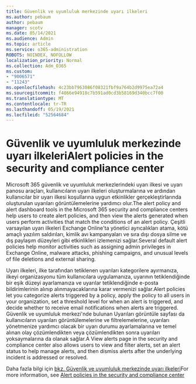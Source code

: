 ```yaml
---
title: Güvenlik ve uyumluluk merkezinde uyarı ilkeleri
ms.author: pebaum
author: pebaum
manager: scotv
ms.date: 05/14/2021
ms.audience: Admin
ms.topic: article
ms.service: o365-administration
ROBOTS: NOINDEX, NOFOLLOW
localization_priority: Normal
ms.collection: Adm_O365
ms.custom:
- "9006571"
- "11243"
ms.openlocfilehash: 4c23bb7963086f08321fbf9a764b2d9975ea72a4
ms.sourcegitcommit: f4866e94918c7b591ad0cd3b58169d340bcc7f00
ms.translationtype: MT
ms.contentlocale: tr-TR
ms.lasthandoff: 05/19/2021
ms.locfileid: "52564684"
---
```

# <a name="alert-policies-in-the-security-and-compliance-center"></a><span data-ttu-id="5b39f-102">Güvenlik ve uyumluluk merkezinde uyarı ilkeleri</span><span class="sxs-lookup"><span data-stu-id="5b39f-102">Alert policies in the security and compliance center</span></span>

<span data-ttu-id="5b39f-103">Microsoft 365 güvenlik ve uyumluluk merkezlerindeki uyarı ilkesi ve uyarı panosu araçları, kullanıcıların uyarı ilkeleri oluşturmalarına ve ardından kullanıcılar bir uyarı ilkesi koşullarına uygun etkinlikler gerçekleştirlarında oluşturulan uyarıları görüntülemelerine yardımcı olur.</span><span class="sxs-lookup"><span data-stu-id="5b39f-103">The alert policy and alert dashboard tools in the Microsoft 365 security and compliance centers help users to create alert policies, and then view the alerts generated when users perform activities that match the conditions of an alert policy.</span></span> <span data-ttu-id="5b39f-104">Çeşitli varsayılan uyarı ilkeleri Exchange Online'ta yönetici ayrıcalıkları atama, kötü amaçlı yazılım saldırıları, kimlik avı kampanyaları ve sıra dışı dosya silme ve dış paylaşım düzeyleri gibi etkinlikleri izlemenizi sağlar.</span><span class="sxs-lookup"><span data-stu-id="5b39f-104">Several default alert policies help monitor activities such as assigning admin privileges in Exchange Online, malware attacks, phishing campaigns, and unusual levels of file deletions and external sharing.</span></span>

<span data-ttu-id="5b39f-105">Uyarı ilkeleri, ilke tarafından tetiklenen uyarıları kategorilere ayırmanıza, ilkeyi organizasyonu tüm kullanıcılara uygulamanıza, uyarının tetiklendiğinde bir eşik düzeyi ayarlamanıza ve uyarılar tetiklendiğinde e-posta bildirimlerinin alınıp alınmayacaklarına karar vermenizi sağlar.</span><span class="sxs-lookup"><span data-stu-id="5b39f-105">Alert policies let you categorize alerts triggered by a policy, apply the policy to all users in your organization, set a threshold level for when an alert is triggered, and decide whether to receive email notifications when alerts are triggered.</span></span> <span data-ttu-id="5b39f-106">Güvenlik ve uyumluluk merkezi'nde bulunan Uyarıları görüntüle sayfası da kullanıcıların uyarıları görüntülemelerine ve filtrelemelerine, uyarıları yönetmenize yardımcı olacak bir uyarı durumu ayarlamalarına ve temel alınan olay çözümlendikten veya çözümlendikten sonra uyarıları yoksaymalarına da olanak sağlar.</span><span class="sxs-lookup"><span data-stu-id="5b39f-106">A View alerts page in the security and compliance center also allows users to view and filter alerts, set an alert status to help manage alerts, and then dismiss alerts after the underlying incident is addressed or resolved.</span></span>

<span data-ttu-id="5b39f-107">Daha fazla bilgi için [bkz. Güvenlik ve uyumluluk merkezinde uyarı ilkeleri](/microsoft-365/compliance/alert-policies)</span><span class="sxs-lookup"><span data-stu-id="5b39f-107">For more information, see [Alert policies in the security and compliance center](/microsoft-365/compliance/alert-policies)</span></span>